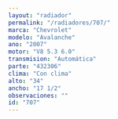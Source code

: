 ```yaml
---
layout: "radiador"
permalink: "/radiadores/707/"
marca: "Chevrolet"
modelo: "Avalanche"
ano: "2007"
motor: "V8 5.3 6.0"
transmision: "Automática"
parte: "432306"
clima: "Con clima"
alto: "34"
ancho: "17 1/2"
observaciones: ""
id: "707"
---
```


